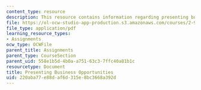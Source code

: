 ```yaml
---
content_type: resource
description: This resource contains information regarding presenting business opportunities.
file: https://ol-ocw-studio-app-production.s3.amazonaws.com/courses/2-96-management-in-engineering-fall-2012/220aba77e88daf6d315e8bc3668a392d_MIT2_96F12_assn02.pdf
file_type: application/pdf
learning_resource_types:
- Assignments
ocw_type: OCWFile
parent_title: Assignments
parent_type: CourseSection
parent_uid: 558e1b5d-4b0a-a751-63c3-7ffc40a81b1c
resourcetype: Document
title: Presenting Business Opportunities
uid: 220aba77-e88d-af6d-315e-8bc3668a392d
---
```

